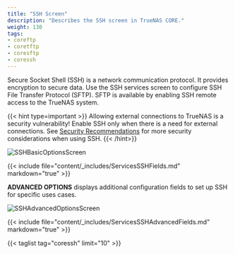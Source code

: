 ```yaml
---
title: "SSH Screen"
description: "Describes the SSH screen in TrueNAS CORE."
weight: 130
tags:
- coreftp
- coretftp
- coresftp
- coressh
---
```


Secure Socket Shell (SSH) is a network communication protocol. It provides encryption to secure data. Use the SSH services screen to configure SSH File Transfer Protocol (SFTP). SFTP is available by enabling SSH remote access to the TrueNAS system. 

{{< hint type=important >}}
Allowing external connections to TrueNAS is a security vulnerability!
Enable SSH only when there is a need for external connections.
See [Security Recommendations](https://www.truenas.com/docs/solutions/optimizations/security/) for more security considerations when using SSH.
{{< /hint>}}

![SSHBasicOptionsScreen](/images/CORE/13.0/SSHBasicOptionsScreen.png "SSH Basic Options")

{{< include file="content/_includes/ServicesSSHFields.md" markdown="true" >}}

**ADVANCED OPTIONS** displays additional configuration fields to set up SSH for specific uses cases. 

![SSHAdvancedOptionsScreen](/images/CORE/13.0/SSHAdvancedOptionsScreen.png "SSH Advanced Options")

{{< include file="content/_includes/ServicesSSHAdvancedFields.md" markdown="true" >}}

{{< taglist tag="coressh" limit="10" >}}
